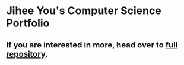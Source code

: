 # Jihee You's Computer Science Portfolio

## If you are interested in more, head over to [full repository](https://github.com/jiheeyy).
